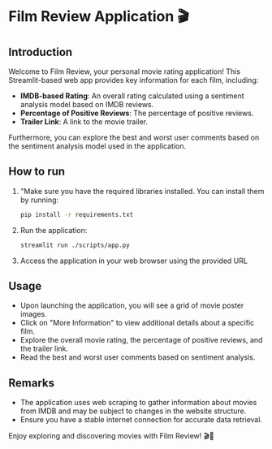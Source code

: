 # Film Review Application 🎬

## Introduction


Welcome to Film Review, your personal movie rating application! This Streamlit-based web app provides key information for each film, including:

- **IMDB-based Rating**: An overall rating calculated using a sentiment analysis model based on IMDB reviews.
- **Percentage of Positive Reviews**: The percentage of positive reviews.
- **Trailer Link**: A link to the movie trailer.

Furthermore, you can explore the best and worst user comments based on the sentiment analysis model used in the application.

## How to run

1. "Make sure you have the required libraries installed. You can install them by running:

    ```bash
    pip install -r requirements.txt
    ```

2. Run the application:

    ```bash
    streamlit run ./scripts/app.py  
    ```

3. Access the application in your web browser using the provided URL

## Usage
- Upon launching the application, you will see a grid of movie poster images.
- Click on "More Information" to view additional details about a specific film.
- Explore the overall movie rating, the percentage of positive reviews, and the trailer link.
- Read the best and worst user comments based on sentiment analysis.


## Remarks
- The application uses web scraping to gather information about movies from IMDB and may be subject to changes in the website structure.
- Ensure you have a stable internet connection for accurate data retrieval.

Enjoy exploring and discovering movies with Film Review! 🎬🍿
